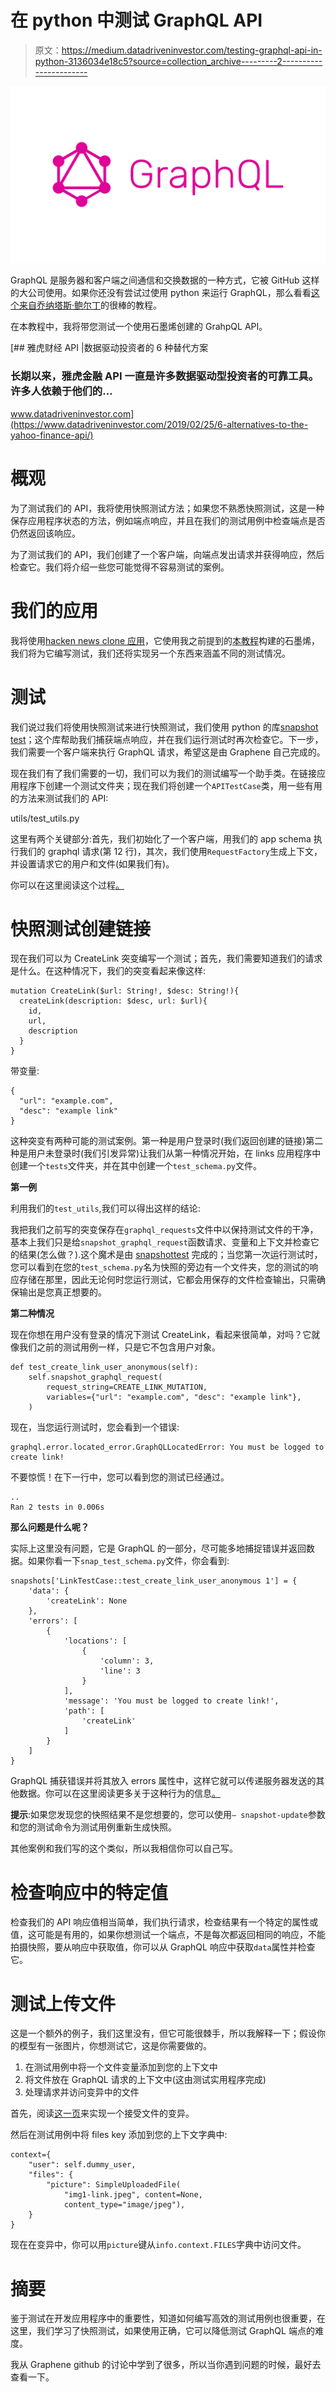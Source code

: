# 在 python 中测试 GraphQL API

> 原文：<https://medium.datadriveninvestor.com/testing-graphql-api-in-python-3136034e18c5?source=collection_archive---------2----------------------->

![](img/4c7265312223702ad9828a4dbde13ac8.png)

GraphQL 是服务器和客户端之间通信和交换数据的一种方式，它被 GitHub 这样的大公司使用。如果你还没有尝试过使用 python 来运行 GraphQL，那么看看[这个来自](https://www.howtographql.com/graphql-python/0-introduction/)[乔纳塔斯·鲍尔丁](https://medium.com/u/3748f98c7d49?source=post_page-----6a204e93120f----------------------)的很棒的教程。

在本教程中，我将带您测试一个使用石墨烯创建的 GrahpQL API。

[](https://www.datadriveninvestor.com/2019/02/25/6-alternatives-to-the-yahoo-finance-api/) [## 雅虎财经 API |数据驱动投资者的 6 种替代方案

### 长期以来，雅虎金融 API 一直是许多数据驱动型投资者的可靠工具。许多人依赖于他们的…

www.datadriveninvestor.com](https://www.datadriveninvestor.com/2019/02/25/6-alternatives-to-the-yahoo-finance-api/) 

# 概观

为了测试我们的 API，我将使用快照测试方法；如果您不熟悉快照测试，这是一种保存应用程序状态的方法，例如端点响应，并且在我们的测试用例中检查端点是否仍然返回该响应。

为了测试我们的 API，我们创建了一个客户端，向端点发出请求并获得响应，然后检查它。我们将介绍一些您可能觉得不容易测试的案例。

# 我们的应用

我将使用[hacken news clone 应用](https://github.com/Glyphack/hackernews-graphql)，它使用我之前提到的[本教程](https://www.howtographql.com/graphql-python/0-introduction/)构建的石墨烯，我们将为它编写测试，我们还将实现另一个东西来涵盖不同的测试情况。

# 测试

我们说过我们将使用快照测试来进行快照测试，我们使用 python 的库[snapshot test](https://github.com/syrusakbary/snapshottest)；这个库帮助我们捕获端点响应，并在我们运行测试时再次检查它。下一步，我们需要一个客户端来执行 GraphQL 请求，希望这是由 Graphene 自己完成的。

现在我们有了我们需要的一切，我们可以为我们的测试编写一个助手类。在链接应用程序下创建一个测试文件夹；现在我们将创建一个`APITestCase`类，用一些有用的方法来测试我们的 API:

utils/test_utils.py

这里有两个关键部分:首先，我们初始化了一个客户端，用我们的 app schema 执行我们的 graphql 请求(第 12 行)，其次，我们使用`RequestFactory`生成上下文，并设置请求它的用户和文件(如果我们有)。

你可以在这里阅读这个过程[。](https://docs.graphene-python.org/en/latest/execution/execute/)

# 快照测试创建链接

现在我们可以为 CreateLink 突变编写一个测试；首先，我们需要知道我们的请求是什么。在这种情况下，我们的突变看起来像这样:

```
mutation CreateLink($url: String!, $desc: String!){
  createLink(description: $desc, url: $url){
    id,
    url,
    description
  }
}
```

带变量:

```
{
  "url": "example.com", 
  "desc": "example link"
}
```

这种突变有两种可能的测试案例。第一种是用户登录时(我们返回创建的链接)第二种是用户未登录时(我们引发异常)让我们从第一种情况开始，在 links 应用程序中创建一个`tests`文件夹，并在其中创建一个`test_schema.py`文件。

**第一例**

利用我们的`test_utils`,我们可以得出这样的结论:

我把我们之前写的突变保存在`graphql_requests`文件中以保持测试文件的干净，基本上我们只是给`snapshot_graphql_request`函数请求、变量和上下文并检查它的结果(怎么做？).这个魔术是由 [snapshottest](https://github.com/syrusakbary/snapshottest) 完成的；当您第一次运行测试时，您可以看到在您的`test_schema.py`名为快照的旁边有一个文件夹，您的测试的响应存储在那里，因此无论何时您运行测试，它都会用保存的文件检查输出，只需确保输出是您真正想要的。

**第二种情况**

现在你想在用户没有登录的情况下测试 CreateLink，看起来很简单，对吗？它就像我们之前的测试用例一样，只是它不包含用户对象。

```
def test_create_link_user_anonymous(self):
    self.snapshot_graphql_request(
        request_string=CREATE_LINK_MUTATION,
        variables={"url": "example.com", "desc": "example link"},
    )
```

现在，当您运行测试时，您会看到一个错误:

```
graphql.error.located_error.GraphQLLocatedError: You must be logged to create link!
```

不要惊慌！在下一行中，您可以看到您的测试已经通过。

```
..
Ran 2 tests in 0.006s
```

**那么问题是什么呢？**

实际上这里没有问题，它是 GraphQL 的一部分，尽可能多地捕捉错误并返回数据。如果你看一下`snap_test_schema.py`文件，你会看到:

```
snapshots['LinkTestCase::test_create_link_user_anonymous 1'] = {
    'data': {
        'createLink': None
    },
    'errors': [
        {
            'locations': [
                {
                    'column': 3,
                    'line': 3
                }
            ],
            'message': 'You must be logged to create link!',
            'path': [
                'createLink'
            ]
        }
    ]
}
```

GraphQL 捕获错误并将其放入 errors 属性中，这样它就可以传递服务器发送的其他数据。你可以在这里阅读更多关于这种行为的信息[。](https://graphql.github.io/graphql-spec/June2018/#sec-Errors-and-Non-Nullability)

**提示**:如果您发现您的快照结果不是您想要的，您可以使用`— snapshot-update`参数和您的测试命令为测试用例重新生成快照。

其他案例和我们写的这个类似，所以我相信你可以自己写。

# 检查响应中的特定值

检查我们的 API 响应值相当简单，我们执行请求，检查结果有一个特定的属性或值，这可能是有用的，如果你想测试一个端点，不是每次都返回相同的响应，不能拍摄快照，要从响应中获取值，你可以从 GraphQL 响应中获取`data`属性并检查它。

# 测试上传文件

这是一个额外的例子，我们这里没有，但它可能很棘手，所以我解释一下；假设你的模型有一张图片，你想测试它，这是你需要做的。

1.  在测试用例中将一个文件变量添加到您的上下文中
2.  将文件放在 GraphQL 请求的上下文中(这由测试实用程序完成)
3.  处理请求并访问变异中的文件

首先，阅读[这一页](https://docs.graphene-python.org/en/latest/relay/mutations/#accepting-files)来实现一个接受文件的变异。

然后在测试用例中将 files key 添加到您的上下文字典中:

```
context={
    "user": self.dummy_user,
    "files": {
        "picture": SimpleUploadedFile(
            "img1-link.jpeg", content=None,
            content_type="image/jpeg"),
    }
}
```

现在在变异中，你可以用`picture`键从`info.context.FILES`字典中访问文件。

# 摘要

鉴于测试在开发应用程序中的重要性，知道如何编写高效的测试用例也很重要，在这里，我们学习了快照测试，如果使用正确，它可以降低测试 GraphQL 端点的难度。

我从 Graphene github 的讨论中学到了很多，所以当你遇到问题的时候，最好去查看一下。